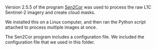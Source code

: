 Version 2.5.5 of the program [Sen2Cor](https://step.esa.int/main/third-party-plugins-2/sen2cor/) was used to process the raw L1C Sentinel-2 imagery and create cloud masks. 

We installed this on a Linux computer, and then ran the Python script attached to process multiple images at once. 

The Sen2Cor program includes a configuration file. We included the configuration file that we used in this folder. 
